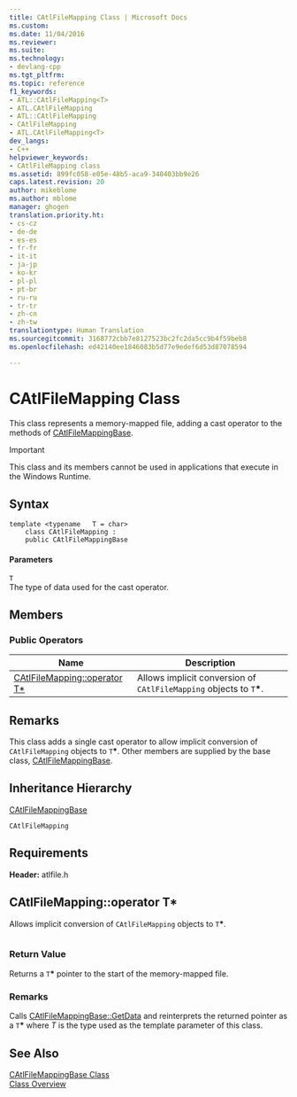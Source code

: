 ```yaml
---
title: CAtlFileMapping Class | Microsoft Docs
ms.custom: 
ms.date: 11/04/2016
ms.reviewer: 
ms.suite: 
ms.technology:
- devlang-cpp
ms.tgt_pltfrm: 
ms.topic: reference
f1_keywords:
- ATL::CAtlFileMapping<T>
- ATL.CAtlFileMapping
- ATL::CAtlFileMapping
- CAtlFileMapping
- ATL.CAtlFileMapping<T>
dev_langs:
- C++
helpviewer_keywords:
- CAtlFileMapping class
ms.assetid: 899fc058-e05e-48b5-aca9-340403bb9e26
caps.latest.revision: 20
author: mikeblome
ms.author: mblome
manager: ghogen
translation.priority.ht:
- cs-cz
- de-de
- es-es
- fr-fr
- it-it
- ja-jp
- ko-kr
- pl-pl
- pt-br
- ru-ru
- tr-tr
- zh-cn
- zh-tw
translationtype: Human Translation
ms.sourcegitcommit: 3168772cbb7e8127523bc2fc2da5cc9b4f59beb8
ms.openlocfilehash: ed42140ee1846083b5d77e9edef6d53d87078594

---
```

# CAtlFileMapping Class
This class represents a memory-mapped file, adding a cast operator to the methods of [CAtlFileMappingBase](../../atl/reference/catlfilemappingbase-class.md).  
  
> [!IMPORTANT]
>  This class and its members cannot be used in applications that execute in the Windows Runtime.  
  
## Syntax  
  
```
template <typename   T = char>
    class CAtlFileMapping :
    public CAtlFileMappingBase
```  
  
#### Parameters  
 `T`  
 The type of data used for the cast operator.  
  
## Members  
  
### Public Operators  
  
|Name|Description|  
|----------|-----------------|  
|[CAtlFileMapping::operator T*](#catlfilemapping__operator_t_star)|Allows implicit conversion of `CAtlFileMapping` objects to `T`**\***.|  
  
## Remarks  
 This class adds a single cast operator to allow implicit conversion of `CAtlFileMapping` objects to `T`**\***. Other members are supplied by the base class, [CAtlFileMappingBase](../../atl/reference/catlfilemappingbase-class.md).  
  
## Inheritance Hierarchy  
 [CAtlFileMappingBase](../../atl/reference/catlfilemappingbase-class.md)  
  
 `CAtlFileMapping`  
  
## Requirements  
 **Header:** atlfile.h  
  
##  <a name="catlfilemapping__operator_t_star"></a>  CAtlFileMapping::operator T*  
 Allows implicit conversion of `CAtlFileMapping` objects to `T`**\***.  
  
```operator T*() const throw();
```  
  
### Return Value  
 Returns a `T`**\*** pointer to the start of the memory-mapped file.  
  
### Remarks  
 Calls [CAtlFileMappingBase::GetData](../../atl/reference/catlfilemappingbase-class.md#catlfilemappingbase__getdata) and reinterprets the returned pointer as a `T`**\*** where *T* is the type used as the template parameter of this class.  
  
## See Also  
 [CAtlFileMappingBase Class](../../atl/reference/catlfilemappingbase-class.md)   
 [Class Overview](../../atl/atl-class-overview.md)



<!--HONumber=Jan17_HO1-->



